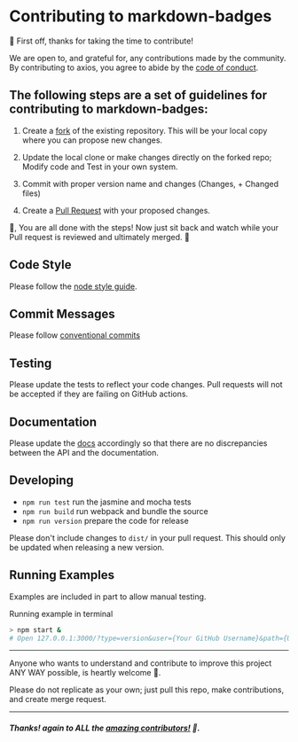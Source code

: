 # Contributing to markdown-badges

🎉 First off, thanks for taking the time to contribute!

We are open to, and grateful for, any contributions made by the community. By contributing to axios, you agree to abide by the [code of conduct](./CODE_OF_CONDUCT.md).

## The following steps are a set of guidelines for contributing to markdown-badges:

1. Create a [fork](https://docs.github.com/en/get-started/quickstart/fork-a-repo) of the existing repository. This will be your local copy where you can propose new changes.

2. Update the local clone or make changes directly on the forked repo; Modify code and Test in your own system.

3. Commit with proper version name and changes (Changes, + Changed files)

4. Create a [Pull Request](https://docs.github.com/en/get-started/quickstart/contributing-to-projects#making-a-pull-request) with your proposed changes.

🥳, You are all done with the steps! Now just sit back and watch while your Pull request is reviewed and ultimately merged. 🎊


## Code Style

Please follow the [node style guide](https://github.com/felixge/node-style-guide).

## Commit Messages

Please follow [conventional commits](https://www.conventionalcommits.org/en/v1.0.0/)

## Testing

Please update the tests to reflect your code changes. Pull requests will not be accepted if they are failing on GitHub actions.

## Documentation

Please update the [docs](README.md) accordingly so that there are no discrepancies between the API and the documentation.

## Developing

- `npm run test` run the jasmine and mocha tests
- `npm run build` run webpack and bundle the source
- `npm run version` prepare the code for release

Please don't include changes to `dist/` in your pull request. This should only be updated when releasing a new version.

## Running Examples

Examples are included in part to allow manual testing.

Running example in terminal

```bash
> npm start &
# Open 127.0.0.1:3000/?type=version&user={Your GitHub Username}&path={User or Organization Name}&repo={Repository Name}&branch={Branch Name}
```

___

Anyone who wants to understand and contribute to improve this project ANY WAY possible, is heartly welcome 🤗.

Please do not replicate as your own; just pull this repo, make contributions, and create merge request.

___

##### Thanks! again to ALL the [amazing contributors!](https://github.com/TheScienceUniverse/markdown-badge-crafter/graphs/contributors) 🙏.
